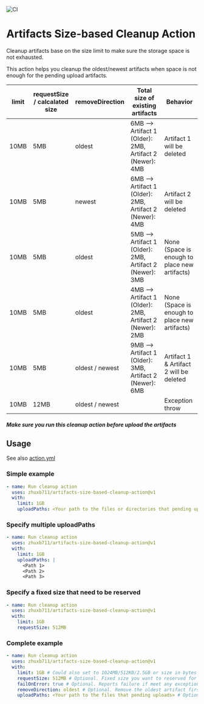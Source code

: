 ![CI](https://img.shields.io/github/actions/workflow/status/zhuxb711/artifacts-size-based-cleanup-action/ci.yml)

# Artifacts Size-based Cleanup Action

Cleanup artifacts base on the size limit to make sure the storage space is not exhausted.

This action helps you cleanup the oldest/newest artifacts when space is not enough for the pending upload artifacts.

| limit | requestSize / calcalated size | removeDirection | Total size of existing artifacts                         | Behavior                                      |
| ----- | ----------------------------- | --------------- | -------------------------------------------------------- | --------------------------------------------- |
| 10MB  | 5MB                           | oldest          | 6MB --> Artifact 1 (Older): 2MB, Artifact 2 (Newer): 4MB | Artifact 1 will be deleted                    |
| 10MB  | 5MB                           | newest          | 6MB --> Artifact 1 (Older): 2MB, Artifact 2 (Newer): 4MB | Artifact 2 will be deleted                    |
| 10MB  | 5MB                           | oldest          | 5MB --> Artifact 1 (Older): 2MB, Artifact 2 (Newer): 3MB | None (Space is enough to place new artifacts) |
| 10MB  | 5MB                           | oldest          | 4MB --> Artifact 1 (Older): 2MB, Artifact 2 (Newer): 2MB | None (Space is enough to place new artifacts) |
| 10MB  | 5MB                           | oldest / newest | 9MB --> Artifact 1 (Older): 3MB, Artifact 2 (Newer): 6MB | Artifact 1 & Artifact 2 will be deleted       |
| 10MB  | 12MB                          | oldest / newest | <Any>                                                    | Exception throw                               |

#### **_Make sure you run this cleanup action before upload the artifacts_**

## Usage

See also [action.yml](https://github.com/zhuxb711/artifacts-size-based-cleanup-action/blob/main/action.yml)

### Simple example

```yml
- name: Run cleanup action
  uses: zhuxb711/artifacts-size-based-cleanup-action@v1
  with:
    limit: 1GB
    uploadPaths: <Your path to the files or directories that pending uploads>
```

### Specify multiple uploadPaths

```yml
- name: Run cleanup action
  uses: zhuxb711/artifacts-size-based-cleanup-action@v1
  with:
    limit: 1GB
    uploadPaths: |
      <Path 1>
      <Path 2>
      <Path 3>
```

### Specify a fixed size that need to be reserved

```yml
- name: Run cleanup action
  uses: zhuxb711/artifacts-size-based-cleanup-action@v1
  with:
    limit: 1GB
    requestSize: 512MB
```

### Complete example

```yml
- name: Run cleanup action
  uses: zhuxb711/artifacts-size-based-cleanup-action@v1
  with:
    limit: 1GB # Could also set to 1024MB/512KB/2.5GB or size in bytes
    requestSize: 512MB # Optional. Fixed size you want to reserved for the new artifacts. Must set 'uploadPaths' or 'requestSize'.
    failOnError: true # Optional. Reports failure if meet any exception
    removeDirection: oldest # Optional. Remove the oldest artifact first or the newest one first
    uploadPaths: <Your path to the files that pending uploads> # Optional. Must set 'uploadPaths' or 'requestSize'.
```
